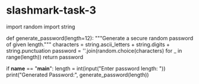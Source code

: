 # slashmark-task-3
import random
import string

def generate_password(length=12):
    """Generate a secure random password of given length."""
    characters = string.ascii_letters + string.digits + string.punctuation
    password = ''.join(random.choice(characters) for _ in range(length))
    return password

if __name__ == "__main__":
    length = int(input("Enter password length: "))
    print("Generated Password:", generate_password(length))
